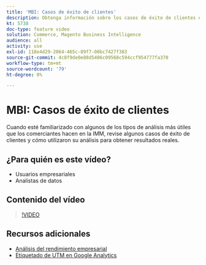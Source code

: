 ```yaml
---
title: 'MBI: Casos de éxito de clientes'
description: Obtenga información sobre los casos de éxito de clientes que utilizan MBI.
kt: 5738
doc-type: feature video
solution: Commerce, Magento Business Intelligence
audience: all
activity: use
exl-id: 118e4d29-2064-465c-89f7-00bc7427f383
source-git-commit: 4c8f9de0e88d5406c09568c594ccf954777fa370
workflow-type: tm+mt
source-wordcount: '79'
ht-degree: 0%

---
```


# MBI: Casos de éxito de clientes

Cuando esté familiarizado con algunos de los tipos de análisis más útiles que los comerciantes hacen en la IMM, revise algunos casos de éxito de clientes y cómo utilizaron su análisis para obtener resultados reales.

## ¿Para quién es este vídeo?

- Usuarios empresariales
- Analistas de datos

## Contenido del vídeo

>[!VIDEO](https://video.tv.adobe.com/v/35992?quality=12&learn=on)

## Recursos adicionales

- [Análisis del rendimiento empresarial](https://docs.magento.com/mbi/data-analyst/analysis/bus-perf-analysis.html)
- [Etiquetado de UTM en Google Analytics](https://docs.magento.com/mbi/best-practices/utm-tagging-google.html)
